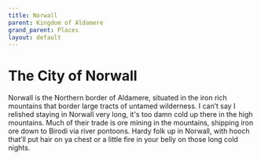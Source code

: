 ```yaml
---
title: Norwall
parent: Kingdom of Aldamere
grand_parent: Places
layout: default
---
```


# The City of Norwall

Norwall is the Northern border of Aldamere, situated in the iron rich mountains that border large tracts of untamed wilderness. I can’t say I relished staying in Norwall very long, it's too damn cold up there in the high mountains. Much of their trade is ore mining in the mountains, shipping iron ore down to Birodi via river pontoons. Hardy folk up in Norwall, with hooch that’ll put hair on ya chest or a little fire in your belly on those long cold nights.
